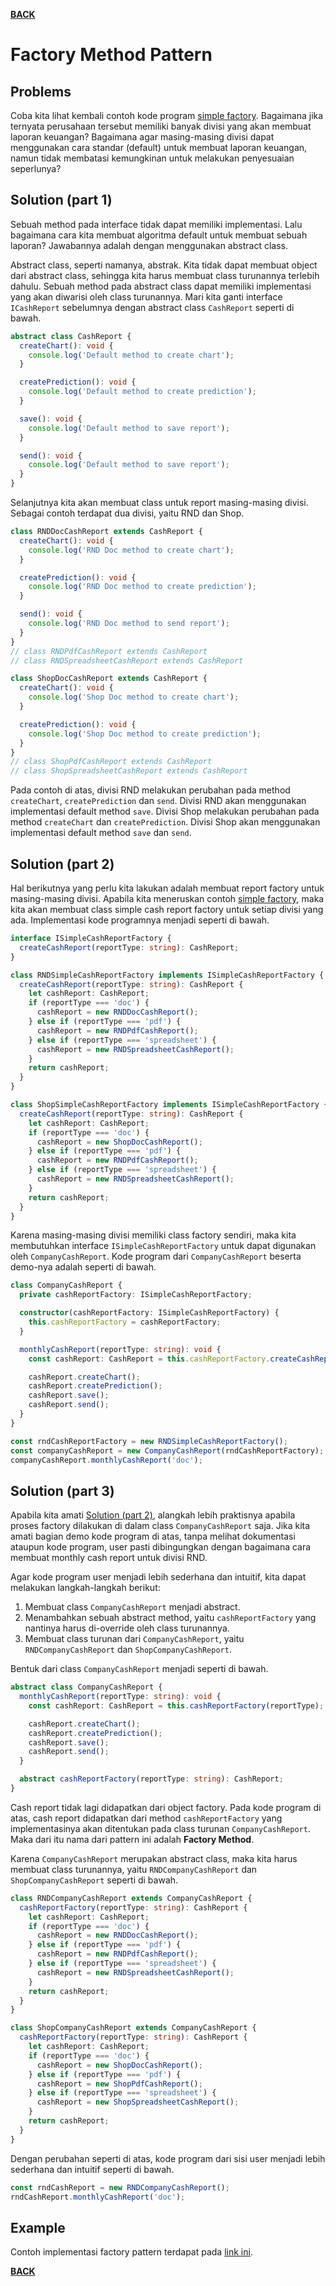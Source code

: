 [**BACK**](./README.md)

# Factory Method Pattern

## Problems

Coba kita lihat kembali contoh kode program [simple factory](./simple-factory.md). Bagaimana jika ternyata perusahaan tersebut memiliki banyak divisi yang akan membuat laporan keuangan? Bagaimana agar masing-masing divisi dapat menggunakan cara standar (default) untuk membuat laporan keuangan, namun tidak membatasi kemungkinan untuk melakukan penyesuaian seperlunya?

## Solution (part 1)

Sebuah method pada interface tidak dapat memiliki implementasi. Lalu bagaimana cara kita membuat algoritma default untuk membuat sebuah laporan? Jawabannya adalah dengan menggunakan abstract class.

Abstract class, seperti namanya, abstrak. Kita tidak dapat membuat object dari abstract class, sehingga kita harus membuat class turunannya terlebih dahulu. Sebuah method pada abstract class dapat memiliki implementasi yang akan diwarisi oleh class turunannya. Mari kita ganti interface `ICashReport` sebelumnya dengan abstract class `CashReport` seperti di bawah.

```typescript
abstract class CashReport {
  createChart(): void {
    console.log('Default method to create chart');
  }

  createPrediction(): void {
    console.log('Default method to create prediction');
  }

  save(): void {
    console.log('Default method to save report');
  }

  send(): void {
    console.log('Default method to save report');
  }
}
```

Selanjutnya kita akan membuat class untuk report masing-masing divisi. Sebagai contoh terdapat dua divisi, yaitu RND dan Shop.

```typescript
class RNDDocCashReport extends CashReport {
  createChart(): void {
    console.log('RND Doc method to create chart');
  }

  createPrediction(): void {
    console.log('RND Doc method to create prediction');
  }

  send(): void {
    console.log('RND Doc method to send report');
  }
}
// class RNDPdfCashReport extends CashReport
// class RNDSpreadsheetCashReport extends CashReport

class ShopDocCashReport extends CashReport {
  createChart(): void {
    console.log('Shop Doc method to create chart');
  }

  createPrediction(): void {
    console.log('Shop Doc method to create prediction');
  }
}
// class ShopPdfCashReport extends CashReport
// class ShopSpreadsheetCashReport extends CashReport
```

Pada contoh di atas, divisi RND melakukan perubahan pada method `createChart`, `createPrediction` dan `send`. Divisi RND akan menggunakan implementasi default method `save`. Divisi Shop melakukan perubahan pada method `createChart` dan `createPrediction`. Divisi Shop akan menggunakan implementasi default method `save` dan `send`.

## Solution (part 2)

Hal berikutnya yang perlu kita lakukan adalah membuat report factory untuk masing-masing divisi. Apabila kita meneruskan contoh [simple factory](./simple-factory.md), maka kita akan membuat class simple cash report factory untuk setiap divisi yang ada. Implementasi kode programnya menjadi seperti di bawah.

```typescript
interface ISimpleCashReportFactory {
  createCashReport(reportType: string): CashReport;
}

class RNDSimpleCashReportFactory implements ISimpleCashReportFactory {
  createCashReport(reportType: string): CashReport {
    let cashReport: CashReport;
    if (reportType === 'doc') {
      cashReport = new RNDDocCashReport();
    } else if (reportType === 'pdf') {
      cashReport = new RNDPdfCashReport();
    } else if (reportType === 'spreadsheet') {
      cashReport = new RNDSpreadsheetCashReport();
    }
    return cashReport;
  }
}

class ShopSimpleCashReportFactory implements ISimpleCashReportFactory {
  createCashReport(reportType: string): CashReport {
    let cashReport: CashReport;
    if (reportType === 'doc') {
      cashReport = new ShopDocCashReport();
    } else if (reportType === 'pdf') {
      cashReport = new RNDPdfCashReport();
    } else if (reportType === 'spreadsheet') {
      cashReport = new RNDSpreadsheetCashReport();
    }
    return cashReport;
  }
}
```

Karena masing-masing divisi memiliki class factory sendiri, maka kita membutuhkan interface `ISimpleCashReportFactory` untuk dapat digunakan oleh `CompanyCashReport`. Kode program dari `CompanyCashReport` beserta demo-nya adalah seperti di bawah.

```typescript
class CompanyCashReport {
  private cashReportFactory: ISimpleCashReportFactory;

  constructor(cashReportFactory: ISimpleCashReportFactory) {
    this.cashReportFactory = cashReportFactory;
  }

  monthlyCashReport(reportType: string): void {
    const cashReport: CashReport = this.cashReportFactory.createCashReport(reportType);

    cashReport.createChart();
    cashReport.createPrediction();
    cashReport.save();
    cashReport.send();
  }
}

const rndCashReportFactory = new RNDSimpleCashReportFactory();
const companyCashReport = new CompanyCashReport(rndCashReportFactory);
companyCashReport.monthlyCashReport('doc');
```

## Solution (part 3)

Apabila kita amati [Solution (part 2)](#solution-part-2), alangkah lebih praktisnya apabila proses factory dilakukan di dalam class `CompanyCashReport` saja. Jika kita amati bagian demo kode program di atas, tanpa melihat dokumentasi ataupun kode program, user pasti dibingungkan dengan bagaimana cara membuat monthly cash report untuk divisi RND.

Agar kode program user menjadi lebih sederhana dan intuitif, kita dapat melakukan langkah-langkah berikut:

1. Membuat class `CompanyCashReport` menjadi abstract.
1. Menambahkan sebuah abstract method, yaitu `cashReportFactory` yang nantinya harus di-override oleh class turunannya.
1. Membuat class turunan dari `CompanyCashReport`, yaitu `RNDCompanyCashReport` dan `ShopCompanyCashReport`.

Bentuk dari class `CompanyCashReport` menjadi seperti di bawah.

```typescript
abstract class CompanyCashReport {
  monthlyCashReport(reportType: string): void {
    const cashReport: CashReport = this.cashReportFactory(reportType);

    cashReport.createChart();
    cashReport.createPrediction();
    cashReport.save();
    cashReport.send();
  }

  abstract cashReportFactory(reportType: string): CashReport;
}
```

Cash report tidak lagi didapatkan dari object factory. Pada kode program di atas, cash report didapatkan dari method `cashReportFactory` yang implementasinya akan ditentukan pada class turunan `CompanyCashReport`. Maka dari itu nama dari pattern ini adalah **Factory Method**.

Karena `CompanyCashReport` merupakan abstract class, maka kita harus membuat class turunannya, yaitu `RNDCompanyCashReport` dan `ShopCompanyCashReport` seperti di bawah.

```typescript
class RNDCompanyCashReport extends CompanyCashReport {
  cashReportFactory(reportType: string): CashReport {
    let cashReport: CashReport;
    if (reportType === 'doc') {
      cashReport = new RNDDocCashReport();
    } else if (reportType === 'pdf') {
      cashReport = new RNDPdfCashReport();
    } else if (reportType === 'spreadsheet') {
      cashReport = new RNDSpreadsheetCashReport();
    }
    return cashReport;
  }
}

class ShopCompanyCashReport extends CompanyCashReport {
  cashReportFactory(reportType: string): CashReport {
    let cashReport: CashReport;
    if (reportType === 'doc') {
      cashReport = new ShopDocCashReport();
    } else if (reportType === 'pdf') {
      cashReport = new ShopPdfCashReport();
    } else if (reportType === 'spreadsheet') {
      cashReport = new ShopSpreadsheetCashReport();
    }
    return cashReport;
  }
}
```

Dengan perubahan seperti di atas, kode program dari sisi user menjadi lebih sederhana dan intuitif seperti di bawah.

```typescript
const rndCashReport = new RNDCompanyCashReport();
rndCashReport.monthlyCashReport('doc');
```

## Example

Contoh implementasi factory pattern terdapat pada [link ini](./factory-pattern-example).

[**BACK**](./README.md)